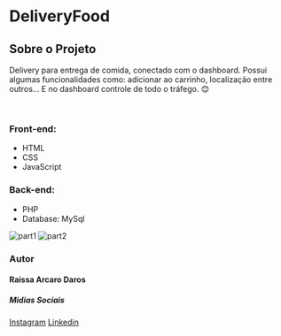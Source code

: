 # DeliveryFood
<h2>Sobre o Projeto</h2>
<p>Delivery para entrega de comida, conectado com o dashboard. Possui algumas funcionalidades como: adicionar ao carrinho, localização entre outros... E no dashboard controle de todo o tráfego.  😊</p>

<br />
<h3>Front-end:</h3>
<ul>
  <li>HTML</li>
  <li>CSS</li>
  <li>JavaScript</li>
</ul>
<h3>Back-end:</h3>
<ul>
  <li>PHP</li>
  <li>Database: MySql</li>
</ul>

![part1](https://user-images.githubusercontent.com/82960240/138784318-1fa9c8f6-db65-4ee9-a1a2-2a9e969acfff.gif)
![part2](https://user-images.githubusercontent.com/82960240/138784438-97c03105-ab04-42ac-84bf-234661d6d96a.gif)



<h3>Autor</h3>
<h4>Raissa Arcaro Daros</h4>

<h5>Midias Sociais</h5>
<a href="https://www.instagram.com/raissa_dev/">Instagram</a>
<a href="https://www.linkedin.com/in/raissa-dev-69986a214/">Linkedin</a>
